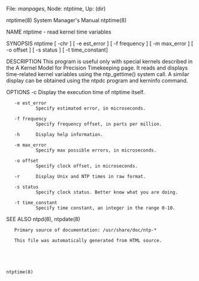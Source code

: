 File: *manpages*,  Node: ntptime,  Up: (dir)

ntptime(8)                  System Manager's Manual                 ntptime(8)



NAME
       ntptime - read kernel time variables


SYNOPSIS
       ntptime  [  -chr ] [ -e est_error ] [ -f frequency ] [ -m max_error ] [
       -o offset ] [ -s status ] [ -t time_constant]


DESCRIPTION
       This program is useful only with special kernels  described  in  the  A
       Kernel  Model  for  Precision  Timekeeping  page. It reads and displays
       time-related kernel variables using the ntp_gettime()  system  call.  A
       similar  display  can  be obtained using the ntpdc program and kerninfo
       command.


OPTIONS
       -c      Display the execution time of ntptime itself.

       -e est_error
               Specify estimated error, in microseconds.

       -f frequency
               Specify frequency offset, in parts per million.

       -h      Display help information.

       -m max_error
               Specify max possible errors, in microseconds.

       -o offset
               Specify clock offset, in microseconds.

       -r      Display Unix and NTP times in raw format.

       -s status
               Specify clock status. Better know what you are doing.

       -t time_constant
               Specify time constant, an integer in the range 0-10.


SEE ALSO
       ntpd(8), ntpdate(8)

       Primary source of documentation: /usr/share/doc/ntp-*

       This file was automatically generated from HTML source.




                                                                    ntptime(8)
